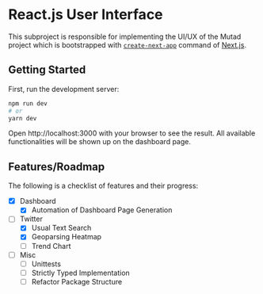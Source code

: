 # React.js User Interface
This subproject is responsible for implementing the UI/UX of the Mutad project
which is bootstrapped with [`create-next-app`](https://github.com/vercel/next.js/tree/canary/packages/create-next-app)
command of [Next.js](https://nextjs.org/).

## Getting Started
First, run the development server:

```bash
npm run dev
# or
yarn dev
```

Open http://localhost:3000 with your browser to see the result.
All available functionalities will be shown up on the dashboard page.

## Features/Roadmap
The following is a checklist of features and their progress:
- [x] Dashboard
    - [x] Automation of Dashboard Page Generation
- [ ] Twitter
    - [x] Usual Text Search
    - [x] Geoparsing Heatmap
    - [ ] Trend Chart
- [ ] Misc
    - [ ] Unittests
    - [ ] Strictly Typed Implementation
    - [ ] Refactor Package Structure
